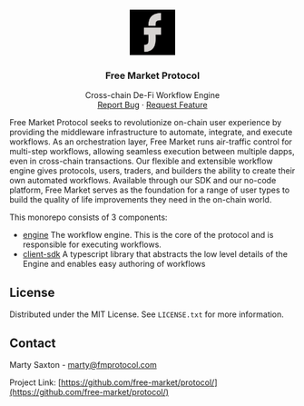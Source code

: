 <a name="readme-top"></a>

<br />
<div align="center">
  <a href="https://github.com/free-market">
    <img src="images/logo.png" alt="Logo" width="80" height="80">
  </a>

<h3 align="center">Free Market Protocol</h3>

  <p align="center">
    Cross-chain De-Fi Workflow Engine
    <br />
    <a href="https://github.com/free-market/platform/issues">Report Bug</a>
    ·
    <a href="https://github.com/free-market/platform/issues">Request Feature</a>
  </p>
</div>

Free Market Protocol seeks to revolutionize on-chain user experience by providing the middleware infrastructure to automate, integrate, and execute workflows. As an orchestration layer, Free Market runs air-traffic control for multi-step workflows, allowing seamless execution between multiple dapps, even in cross-chain transactions.
Our flexible and extensible workflow engine gives protocols, users, traders, and builders the ability to create their own automated workflows. Available through our SDK and our no-code platform, Free Market serves as the foundation for a range of user types to build the quality of life improvements they need in the on-chain world.

This monorepo consists of 3 components:

- [engine](/engine) The workflow engine. This is the core of the protocol and is responsible for executing workflows.
- [client-sdk](/client-sdk) A typescript library that abstracts the low level details of the Engine and enables easy authoring of workflows

## License

Distributed under the MIT License. See `LICENSE.txt` for more information.

## Contact

Marty Saxton - marty@fmprotocol.com

Project Link: [https://github.com/free-market/protocol/](https://github.com/free-market/protocol/)

